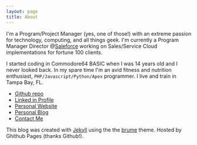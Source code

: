 ```yaml
---
layout: page
title: About
---
```


I'm a Program/Project Manager (yes, one of those!) with an extreme passion for technology, computing, and all things geek. I'm currently a Program Manager Director @[Saleforce](http://www.salesforce.com/services-training/salesforce-services/cloud-transformation.jsp) working on Sales/Service Cloud implementations for fortune 100 clients.

I started coding in Commodore64 BASIC when I was 14 years old and I never looked back. In my spare time I'm an avid fitness and nutrition enthusiast, `PHP/Javascript/Python/Apex` programmer. I live and train in Tampa Bay, FL.

* [Github repo](http://www.github.com/federicopaini)
* [Linked in Profile](http://www.linkedin.com/in/federicopaini/)
* [Personal Website](https://www.paini.org/)
* [Personal Blog](http://www.federicopaini.com)
* [Contact Me](mailto:federico.paini@gmail.com)


This blog was created with [Jekyll](http://jekyllrb.com/) using the the [brume](http://jekyllthemes.org/themes/brume/) theme. Hosted by Ghithub Pages (thanks Github!).
